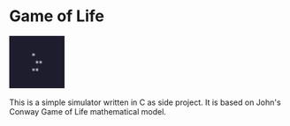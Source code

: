 # Game of Life
<img src="img/animation.gif" style="width: 100px" alt="Program animation">

This is a simple simulator written in C as side project. 
It is based on John's Conway Game of Life mathematical model.